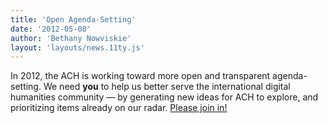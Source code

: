 ```yaml
---
title: 'Open Agenda-Setting'
date: '2012-05-08'
author: 'Bethany Nowviskie'
layout: 'layouts/news.11ty.js'
---
```

In 2012, the ACH is working toward more open and transparent agenda-setting. We need **you** to help us better serve the international digital humanities community — by generating new ideas for ACH to explore, and prioritizing items already on our radar. [Please join in!](/news/2012/04/open-agenda-setting-2012)
